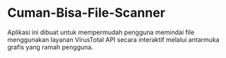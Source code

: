 # Cuman-Bisa-File-Scanner
Aplikasi ini dibuat untuk mempermudah pengguna memindai file menggunakan layanan VirusTotal API secara interaktif melalui antarmuka grafis yang ramah pengguna.  
